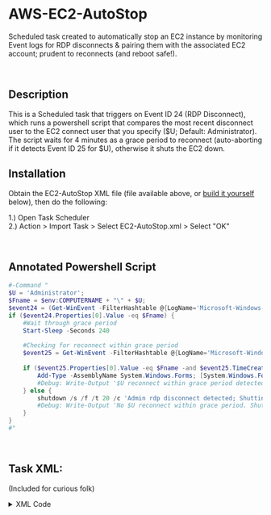 # AWS-EC2-AutoStop
Scheduled task created to automatically stop an EC2 instance by monitoring Event logs for RDP disconnects & pairing them with the associated EC2 account; prudent to reconnects (and reboot safe!).

&nbsp;

## Description
This is a Scheduled task that triggers on Event ID 24 (RDP Disconnect), which runs a powershell script that compares the most recent disconnect user to the EC2 connect user that you specify ($U; Default: Administrator).<br> The script waits for 4 minutes as a grace period to reconnect (auto-aborting if it detects Event ID 25 for $U), otherwise it shuts the EC2 down.  

## Installation
Obtain the EC2-AutoStop XML file (file available above, or [build it yourself](#task-xml) below), then do the following:

1.) Open Task Scheduler<br>
2.) Action > Import Task > Select EC2-AutoStop.xml > Select "OK"<br>

&nbsp;

## Annotated Powershell Script
```Powershell
#-Command "
$U = 'Administrator';
$Fname = $env:COMPUTERNAME + "\" + $U;
$event24 = (Get-WinEvent -FilterHashtable @{LogName='Microsoft-Windows-TerminalServices-LocalSessionManager/Operational'; ID=24} -MaxEvents 1)
if ($event24.Properties[0].Value -eq $Fname) {
	#Wait through grace period
	Start-Sleep -Seconds 240
	
	#Checking for reconnect within grace period
	$event25 = Get-WinEvent -FilterHashtable @{LogName='Microsoft-Windows-TerminalServices-LocalSessionManager/Operational'; ID=25} -MaxEvents 1
	
	if ($event25.Properties[0].Value -eq $Fname -and $event25.TimeCreated -gt (Get-Date).AddMinutes(-4)) {
		Add-Type -AssemblyName System.Windows.Forms; [System.Windows.Forms.MessageBox]::Show('Reconnected; shutdown aborted', 'EC2-Status')
		#Debug: Write-Output '$U reconnect within grace period detected. Aborting.'
	} else {
		shutdown /s /f /t 20 /c 'Admin rdp disconnect detected; Shutting down.'
		#Debug: Write-Output 'No $U reconnect within grace period. Shutting down.'
	}
}
#"
```

&nbsp;

## Task XML:
(Included for curious folk)
<details>
  <summary>XML Code</summary>

	    <?xml version="1.0" encoding="UTF-16"?>
	<Task version="1.4" xmlns="http://schemas.microsoft.com/windows/2004/02/mit/task">
	  <RegistrationInfo>
	    <Date>2024-04-20T16:20:10.6969696</Date>
	    <Author>Administrator</Author>
	    <Description>Automatic Stop-Instance switch for AWS after rdp disconnect.</Description>
	    <URI>\EC2-AutoStop</URI>
	  </RegistrationInfo>
	  <Triggers>
	    <EventTrigger>
	      <StartBoundary>2024-04-20T18:00:00</StartBoundary>
	      <Enabled>true</Enabled>
	      <Subscription>&lt;QueryList&gt;&lt;Query Id="0" Path="Microsoft-Windows-TerminalServices-LocalSessionManager/Operational"&gt;&lt;Select Path="Microsoft-Windows-TerminalServices-LocalSessionManager/Operational"&gt;*[System[Provider[@Name='Microsoft-Windows-TerminalServices-LocalSessionManager'] and EventID=24]]&lt;/Select&gt;&lt;/Query&gt;&lt;/QueryList&gt;</Subscription>
	    </EventTrigger>
	  </Triggers>
	  <Principals>
	    <Principal id="Author">
	      <UserId>Administrator</UserId>
	      <LogonType>S4U</LogonType>
	      <RunLevel>HighestAvailable</RunLevel>
	    </Principal>
	  </Principals>
	  <Settings>
	    <MultipleInstancesPolicy>IgnoreNew</MultipleInstancesPolicy>
	    <DisallowStartIfOnBatteries>false</DisallowStartIfOnBatteries>
	    <StopIfGoingOnBatteries>false</StopIfGoingOnBatteries>
	    <AllowHardTerminate>false</AllowHardTerminate>
	    <StartWhenAvailable>true</StartWhenAvailable>
	    <RunOnlyIfNetworkAvailable>false</RunOnlyIfNetworkAvailable>
	    <IdleSettings>
	      <StopOnIdleEnd>true</StopOnIdleEnd>
	      <RestartOnIdle>false</RestartOnIdle>
	    </IdleSettings>
	    <AllowStartOnDemand>false</AllowStartOnDemand>
	    <Enabled>true</Enabled>
	    <Hidden>false</Hidden>
	    <RunOnlyIfIdle>false</RunOnlyIfIdle>
	    <DisallowStartOnRemoteAppSession>false</DisallowStartOnRemoteAppSession>
	    <UseUnifiedSchedulingEngine>true</UseUnifiedSchedulingEngine>
	    <WakeToRun>true</WakeToRun>
	    <ExecutionTimeLimit>PT0S</ExecutionTimeLimit>
	    <Priority>7</Priority>
	  </Settings>
	  <Actions Context="Author">
	    <Exec>
	      <Command>Powershell.exe</Command>
	      <Arguments>-Command "$U = 'Administrator'; $Fname = $env:COMPUTERNAME + '\' + $U; $event24 = (Get-WinEvent -FilterHashtable @{LogName='Microsoft-Windows-TerminalServices-LocalSessionManager/Operational'; ID=24} -MaxEvents 1); if ($event24.Properties[0].Value -eq $Fname){Start-Sleep -Seconds 240; $event25 = (Get-WinEvent -FilterHashtable @{LogName='Microsoft-Windows-TerminalServices-LocalSessionManager/Operational'; ID=25} -MaxEvents 1); if ($event25.Properties[0].Value -eq $Fname -and $event.TimeCreated -gt (Get-Date).AddMinutes(-4)){Add-Type -AssemblyName System.Windows.Forms; [System.Windows.Forms.MessageBox]::Show('Reconnected; shutdown aborted', 'EC2-Status')}else {shutdown /s /f /t 20 /c 'Admin rdp disconnect detected; Shutting down.'}}"</Arguments>
	    </Exec>
	  </Actions>
	</Task>
</details>
